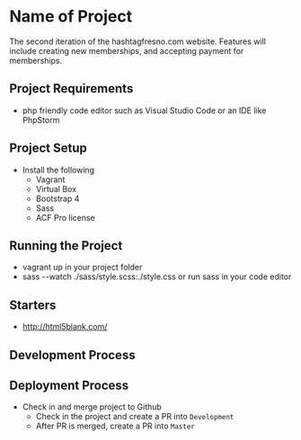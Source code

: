 # Name of Project
The second iteration of the hashtagfresno.com website. Features will include creating new memberships, 
and accepting payment for memberships.

## Project Requirements
- php friendly code editor such as Visual Studio Code or an IDE like PhpStorm

## Project Setup
- Install the following
  - Vagrant
  - Virtual Box
  - Bootstrap 4
  - Sass
  - ACF Pro license

## Running the Project
- vagrant up in your project folder
- sass --watch ./sass/style.scss:./style.css or run sass in your code editor

## Starters
- http://html5blank.com/

## Development Process


## Deployment Process
- Check in and merge project to Github
  - Check in the project and create a PR into `Development`
  - After PR is merged, create a PR into `Master`
